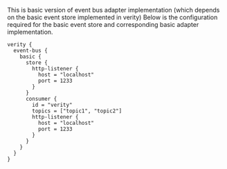 This is basic version of event bus adapter implementation (which depends on the basic event store implemented in verity)
Below is the configuration required for the basic event store and corresponding basic adapter implementation.


```
verity {
  event-bus {
    basic {
      store {
        http-listener {
          host = "localhost"
          port = 1233
        }
      }
      consumer {
        id = "verity"
        topics = ["topic1", "topic2"]
        http-listener {
          host = "localhost"
          port = 1233
        }
      }
    }
  }    
}
```